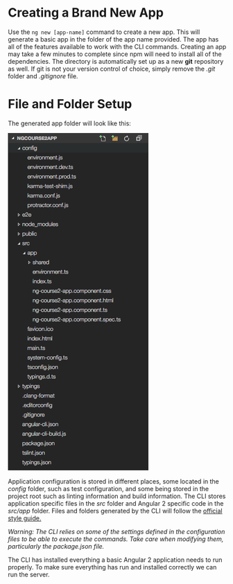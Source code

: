 # Creating a Brand New App

Use the `ng new [app-name]` command to create a new app. This will generate a basic app in the folder of the app name provided. The app has all of the features available to work with the CLI commands. Creating an app may take a few minutes to complete since npm will need to install all of the dependencies. The directory is automatically set up as a new **git** repository as well. If git is not your version control of choice, simply remove the *.git* folder and *.gitignore* file.

# File and Folder Setup

The generated app folder will look like this:

![App folder](../images/cli-folder-setup.png)

Application configuration is stored in different places, some located in the *config* folder, such as test configuration, and some being stored in the project root such as linting information and build information. The CLI stores application specific files in the *src* folder and Angular 2 specific code in the *src/app* folder.  Files and folders generated by the CLI will follow the [official style guide.](https://angular.io/styleguide)

*Warning: The CLI relies on some of the settings defined in the configuration files to be able to execute the commands. Take care when modifying them, particularly the package.json file.*

The CLI has installed everything a basic Angular 2 application needs to run properly. To make sure everything has run and installed correctly we can run the server.
